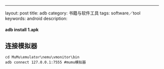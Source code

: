 ---
layout: post
title: adb
category: 书籍与软件工具
tags: software／tool
keywords: android
description: 

#### adb install 1.apk

## 连接模拟器

```
cd MuMu\emulator\nemu\vmonitor\bin
adb connect 127.0.0.1:7555 #mumu模拟器
```